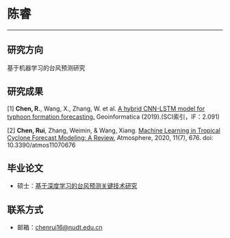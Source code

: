 # 陈睿
---

## 研究方向
基于机器学习的台风预测研究

## 研究成果
[1] **Chen, R.**, Wang, X., Zhang, W. et al. [A hybrid CNN-LSTM model for typhoon formation forecasting.](../assets/papers/A-hybrid-CNN-LSTM-model-for-typhoon-formation-forecasting.pdf) Geoinformatica (2019).(SCI索引，IF：2.091)

[2] **Chen, Rui**, Zhang, Weimin, & Wang, Xiang. [Machine Learning in Tropical Cyclone Forecast Modeling: A Review.](../assets/papers/Chen-2020-Machine-Learning-in-Tropical-Cyclone.pdf) Atmosphere, 2020, 11(7), 676. doi: 10.3390/atmos11070676

## 毕业论文
* 硕士：[基于深度学习的台风预测关键技术研究](/assets/dissertations/基于深度学习的台风预测关键技术研究-陈睿.pdf)

## 联系方式
* 邮箱：chenrui16@nudt.edu.cn

